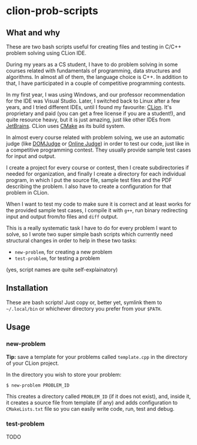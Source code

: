 # clion-prob-scripts

## What and why

These are two bash scripts useful for creating files and testing in C/C++ problem solving using CLion IDE.

During my years as a CS student, I have to do problem solving in some courses related with fundamentals of programming, data structures and algorithms. In almost all of them, the language choice is C++. In addition to that, I have participated in a couple of competitive programming contests.

In my first year, I was using Windows, and our professor recommendation for the IDE was Visual Studio. Later, I switched back to Linux after a few years, and I tried different IDEs, until I found my favourite: [CLion](https://www.jetbrains.com/clion/). It's proprietary and paid (you can get a free license if you are a student!), and quite resource heavy, but it is just amazing, just like other IDEs from [JetBrains](https://www.jetbrains.com/). CLion uses [CMake](https://cmake.org/) as its build system.

In almost every course related with problem solving, we use an automatic judge (like [DOMJudge](https://www.domjudge.org/) or [Online Judge](https://onlinejudge.org/)) in order to test our code, just like in a competitive programming contest. They usually provide sample test cases for input and output.

I create a project for every course or contest, then I create subdirectories if needed for organization, and finally I create a directory for each individual program, in which I put the source file, sample test files and the PDF describing the problem. I also have to create a configuration for that problem in CLion.

When I want to test my code to make sure it is correct and at least works for the provided sample test cases, I compile it with ```g++```, run binary redirecting input and output from/to files and ```diff``` output.

This is a really systematic task I have to do for every problem I want to solve, so I wrote two super simple bash scripts which currently need structural changes in order to help in these two tasks:

- ```new-problem```, for creating a new problem
- ```test-problem```, for testing a problem

(yes, script names are quite self-explainatory)

## Installation

These are bash scripts! Just copy or, better yet, symlink them to ```~/.local/bin``` or whichever directory you prefer from your ```$PATH```.

## Usage

### new-problem

**Tip:** save a template for your problems called ```template.cpp``` in the directory of your CLion project.

In the directory you wish to store your problem:

```
$ new-problem PROBLEM_ID
```

This creates a directory called ```PROBLEM_ID``` (if it does not exist), and, inside it, it creates a source file from template (if any) and adds configuration to ```CMakeLists.txt``` file so you can easily write code, run, test and debug.

### test-problem

TODO
